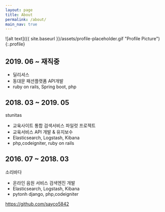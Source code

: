 ```yaml
---
layout: page
title: About
permalink: /about/
main_nav: true
---
```


![alt text]({{ site.baseurl }}/assets/profile-placeholder.gif "Profile Picture"){:.profile}


## 2019. 06 ~ 재직중
* 딜리셔스
* 동대문 패션플랫폼 API개발
* ruby on rails, Spring boot, php

## 2018. 03 ~ 2019. 05
stunitas
* 교육사이트 통합 검색서비스 파일럿 프로젝트 
* 교육서비스 API 개발 & 유지보수
* Elasticsearch, Logstash, Kibana
* php,codeigniter, ruby on rails

## 2016. 07 ~ 2018. 03
소리바다
* 온라인 음원 서비스 검색엔진 개발
* Elasticsearch, Logstash, Kibana
* pytonh django, php,codeigniter

https://github.com/sayco5842
